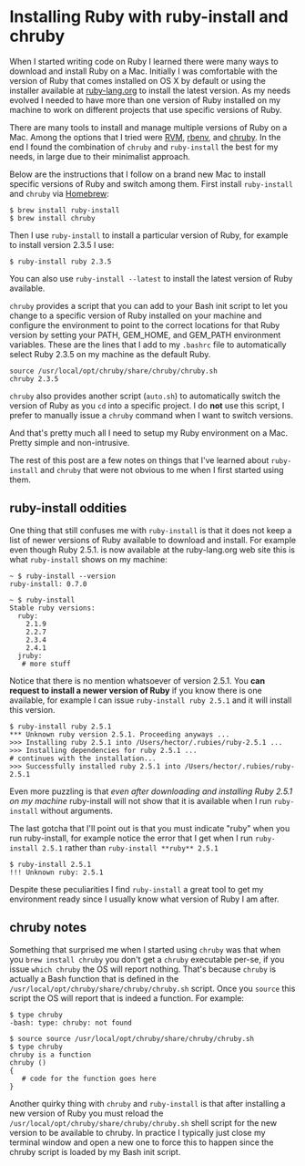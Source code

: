 # Installing Ruby with ruby-install and chruby
When I started writing code on Ruby I learned there were many ways to download and install Ruby on a Mac. Initially I was comfortable with the version of Ruby that comes installed on OS X by default or using the installer available at [ruby-lang.org](https://www.ruby-lang.org/en/downloads/)  to install the latest version. As my needs evolved I needed to have more than one version of Ruby installed on my machine to work on different projects that use specific versions of Ruby.

There are many tools to install and manage multiple versions of Ruby on a Mac. Among the options that I tried were [RVM](https://rvm.io/), [rbenv](https://github.com/rbenv/rbenv), and [chruby](https://github.com/postmodern/chruby). In the end I found the combination of `chruby` and `ruby-install` the best for my needs, in large due to their minimalist approach.

Below are the instructions that I follow on a brand new Mac to install specific versions of Ruby and switch among them. First install `ruby-install` and `chruby` via [Homebrew](https://brew.sh/):

```
$ brew install ruby-install
$ brew install chruby
```  

Then I use `ruby-install` to install a particular version of Ruby, for example to install version 2.3.5 I use:

```
$ ruby-install ruby 2.3.5
```

You can also use `ruby-install --latest` to install the latest version of Ruby available.

`chruby` provides a script that you can add to your Bash init script to let you change to a specific version of Ruby installed on your machine and configure the environment to point to the correct locations for that Ruby version by setting your PATH, GEM_HOME, and GEM_PATH environment variables. These are the lines that I add to my `.bashrc` file to automatically select Ruby 2.3.5 on my machine as the default Ruby.

```
source /usr/local/opt/chruby/share/chruby/chruby.sh
chruby 2.3.5
```

`chruby` also provides another script (`auto.sh`) to automatically switch the version of Ruby as you `cd` into a specific project. I do **not** use this script, I prefer to manually issue a `chruby` command when I want to switch versions.   

And that's pretty much all I need to setup my Ruby environment on a Mac. Pretty simple and non-intrusive. 

The rest of this post are a few notes on things that I've learned about `ruby-install` and `chruby` that were not obvious to me when I first started using them. 


## ruby-install oddities

One thing that still confuses me with `ruby-install` is that it does not keep a list of newer versions of Ruby available to download and install. For example even though Ruby 2.5.1. is now available at the ruby-lang.org web site this is what `ruby-install` shows on my machine:

```
~ $ ruby-install --version
ruby-install: 0.7.0

~ $ ruby-install 
Stable ruby versions:
  ruby:
    2.1.9
    2.2.7
    2.3.4
    2.4.1
  jruby:
   # more stuff
```

Notice that there is no mention whatsoever of version 2.5.1. You **can request to install a newer version of Ruby** if you know there is one available, for example I can issue `ruby-install ruby 2.5.1` and it will install this version. 

```
$ ruby-install ruby 2.5.1
*** Unknown ruby version 2.5.1. Proceeding anyways ...
>>> Installing ruby 2.5.1 into /Users/hector/.rubies/ruby-2.5.1 ...
>>> Installing dependencies for ruby 2.5.1 ...
# continues with the installation...
>>> Successfully installed ruby 2.5.1 into /Users/hector/.rubies/ruby-2.5.1
```

Even more puzzling is that *even after downloading and installing Ruby 2.5.1 on my machine* ruby-install will not show that it is available when I run `ruby-install` without arguments.

The last gotcha that I'll point out is that you must indicate "ruby" when you run ruby-install, for example notice the error that I get when I run `ruby-install 2.5.1` rather than `ruby-install **ruby** 2.5.1`

```
$ ruby-install 2.5.1
!!! Unknown ruby: 2.5.1
```

Despite these peculiarities I find `ruby-install` a great tool to get my environment ready since I usually know what version of Ruby I am after.


## chruby notes

Something that surprised me when I started using `chruby` was that when you `brew install chruby` you don't get a `chruby` executable per-se, if you issue `which chruby` the OS will report nothing. That's because `chruby` is actually a Bash function that is defined in the `/usr/local/opt/chruby/share/chruby/chruby.sh` script. Once you `source` this script the OS will report that is indeed a function. For example:

```
$ type chruby
-bash: type: chruby: not found

$ source source /usr/local/opt/chruby/share/chruby/chruby.sh
$ type chruby
chruby is a function
chruby () 
{ 
   # code for the function goes here
} 
```

Another quirky thing with `chruby` and `ruby-install` is that after installing a new version of Ruby you must reload the `/usr/local/opt/chruby/share/chruby/chruby.sh` shell script for the new version to be available to chruby. In practice I typically just close my terminal window and open a new one to force this to happen since the chruby script is loaded by my Bash init script.




